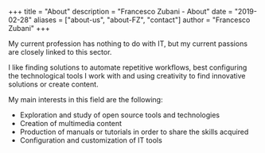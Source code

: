 +++
title = "About"
description = "Francesco Zubani - About"
date = "2019-02-28"
aliases = ["about-us", "about-FZ", "contact"]
author = "Francesco Zubani"
+++

My current profession has nothing to do with IT, but my current passions are closely linked to this sector.

I like finding solutions to automate repetitive workflows, best configuring the technological tools I work with and using creativity to find innovative solutions or create content.

My main interests in this field are the following:
- Exploration and study of open source tools and technologies
- Creation of multimedia content
- Production of manuals or tutorials in order to share the skills acquired
- Configuration and customization of IT tools

